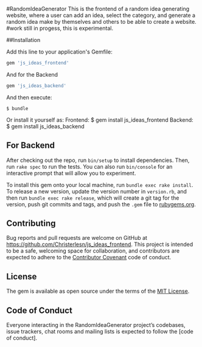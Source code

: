 #RandomIdeaGenerator
This is the frontend of a random idea generating website, where a user can add an idea, select the category, and generate a random idea make by themselves and others to be able to create a website. 
#work still in progess, this is experimental.

##Installation

Add this line to your application's Gemfile:
```javascript
gem 'js_ideas_frontend'
```

And for the Backend
```ruby on rails
gem 'js_ideas_backend'
```

And then execute:

    $ bundle

Or install it yourself as:
    Frontend:
    $ gem install js_ideas_frontend
    Backend:
    $ gem install js_ideas_backend

## For Backend

After checking out the repo, run `bin/setup` to install dependencies. Then, run `rake spec` to run the tests. You can also run `bin/console` for an interactive prompt that will allow you to experiment.

To install this gem onto your local machine, run `bundle exec rake install`. To release a new version, update the version number in `version.rb`, and then run `bundle exec rake release`, which will create a git tag for the version, push git commits and tags, and push the `.gem` file to [rubygems.org](https://rubygems.org).

## Contributing

Bug reports and pull requests are welcome on GitHub at https://github.com/Christerlesn/js_ideas_frontend. This project is intended to be a safe, welcoming space for collaboration, and contributors are expected to adhere to the [Contributor Covenant](http://contributor-covenant.org) code of conduct.

## License

The gem is available as open source under the terms of the [MIT License](https://opensource.org/licenses/MIT).

## Code of Conduct

Everyone interacting in the RandomIdeaGenerator project’s codebases, issue trackers, chat rooms and mailing lists is expected to follow the [code of conduct].

